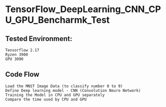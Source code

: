 # TensorFlow_DeepLearning_CNN_CPU_GPU_Bencharmk_Test
## Tested Environment:
    Tensorflow 2.17
    Ryzen 3900
    GPU 3090
## Code Flow
    Load the MNST Image Data (to classify number 0 to 9)
    Define Deep learning model - CNN (Convolution Neuro Network) 
    Training the Model in CPU and GPU separately
    Compare the time used by CPU and GPU